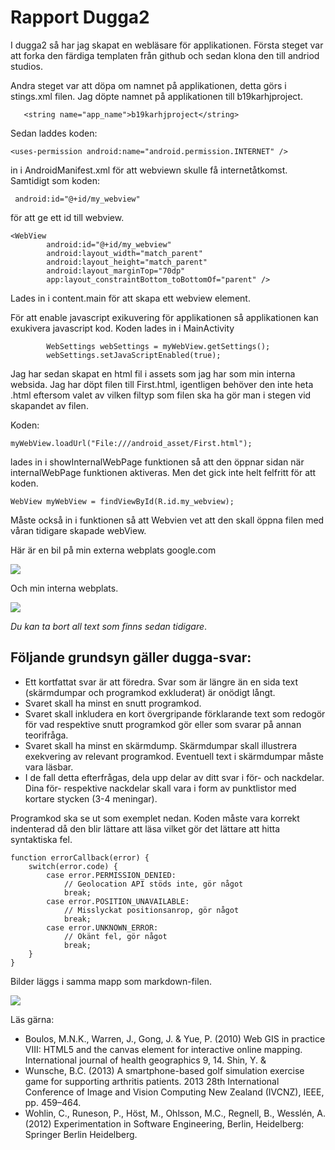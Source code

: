 
# Rapport Dugga2

I dugga2 så har jag skapat en webläsare för applikationen.
Första steget var att forka den färdiga templaten från github och sedan klona den till andriod studios.

Andra steget var att döpa om namnet på applikationen, detta görs i stings.xml filen. Jag döpte namnet på applikationen
till b19karhjproject.
```
   <string name="app_name">b19karhjproject</string>
```

Sedan laddes koden:

```
<uses-permission android:name="android.permission.INTERNET" />
```

in i AndroidManifest.xml för att webviewn skulle få internetåtkomst.
Samtidigt som koden:

```
 android:id="@+id/my_webview"
 ```
 för att ge ett id till webview.

 ```
 <WebView
         android:id="@+id/my_webview"
         android:layout_width="match_parent"
         android:layout_height="match_parent"
         android:layout_marginTop="70dp"
         app:layout_constraintBottom_toBottomOf="parent" />
 ```
 Lades in i content.main för att skapa ett webview element.

 För att enable javascript exikuvering för applikationen så applikationen kan exukivera javascript kod.
 Koden lades in i MainActivity

 ```
         WebSettings webSettings = myWebView.getSettings();
         webSettings.setJavaScriptEnabled(true);
 ```
 Jag har sedan skapat en html fil i assets som jag har som min interna websida.
 Jag har döpt filen till First.html, igentligen behöver den inte heta .html eftersom valet av vilken filtyp
 som filen ska ha gör man i stegen vid skapandet av filen.

 Koden:

 ```
 myWebView.loadUrl("File:///android_asset/First.html");
 ```

 lades in i showInternalWebPage funktionen så att den öppnar sidan när internalWebPage funktionen aktiveras.
 Men det gick inte helt felfritt för att koden.

 ```
 WebView myWebView = findViewById(R.id.my_webview);
 ```
 Måste också in i funktionen så att Webvien vet att den skall öppna filen med våran tidigare skapade webView.

 Här är en bil på min externa webplats google.com

 ![](Screenshot_1617961489.png)

 Och min interna webplats.

  ![](Screenshot_1617961500.png)



_Du kan ta bort all text som finns sedan tidigare_.

## Följande grundsyn gäller dugga-svar:

- Ett kortfattat svar är att föredra. Svar som är längre än en sida text (skärmdumpar och programkod exkluderat) är onödigt långt.
- Svaret skall ha minst en snutt programkod.
- Svaret skall inkludera en kort övergripande förklarande text som redogör för vad respektive snutt programkod gör eller som svarar på annan teorifråga.
- Svaret skall ha minst en skärmdump. Skärmdumpar skall illustrera exekvering av relevant programkod. Eventuell text i skärmdumpar måste vara läsbar.
- I de fall detta efterfrågas, dela upp delar av ditt svar i för- och nackdelar. Dina för- respektive nackdelar skall vara i form av punktlistor med kortare stycken (3-4 meningar).

Programkod ska se ut som exemplet nedan. Koden måste vara korrekt indenterad då den blir lättare att läsa vilket gör det lättare att hitta syntaktiska fel.

```
function errorCallback(error) {
    switch(error.code) {
        case error.PERMISSION_DENIED:
            // Geolocation API stöds inte, gör något
            break;
        case error.POSITION_UNAVAILABLE:
            // Misslyckat positionsanrop, gör något
            break;
        case error.UNKNOWN_ERROR:
            // Okänt fel, gör något
            break;
    }
}
```

Bilder läggs i samma mapp som markdown-filen.

![](android.png)

Läs gärna:

- Boulos, M.N.K., Warren, J., Gong, J. & Yue, P. (2010) Web GIS in practice VIII: HTML5 and the canvas element for interactive online mapping. International journal of health geographics 9, 14. Shin, Y. &
- Wunsche, B.C. (2013) A smartphone-based golf simulation exercise game for supporting arthritis patients. 2013 28th International Conference of Image and Vision Computing New Zealand (IVCNZ), IEEE, pp. 459–464.
- Wohlin, C., Runeson, P., Höst, M., Ohlsson, M.C., Regnell, B., Wesslén, A. (2012) Experimentation in Software Engineering, Berlin, Heidelberg: Springer Berlin Heidelberg.
